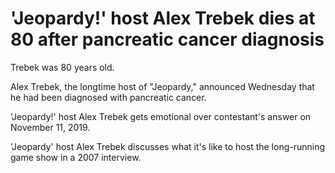 'Jeopardy!' host Alex Trebek dies at 80 after pancreatic cancer diagnosis
=========================================================================

Trebek was 80 years old.



Alex Trebek, the longtime host of "Jeopardy," announced Wednesday that he had been diagnosed with pancreatic cancer.

'Jeopardy!' host Alex Trebek gets emotional over contestant's answer on November 11, 2019.

'Jeopardy' host Alex Trebek discusses what it's like to host the long-running game show in a 2007 interview.